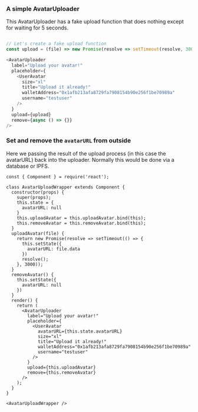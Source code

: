 ### A simple AvatarUploader

This AvatarUploader has a fake upload function that does nothing except for waiting for 5 seconds.

```js

// Let's create a fake upload function
const upload = (file) => new Promise(resolve => setTimeout(resolve, 3000));

<AvatarUploader
  label="Upload your avatar!"
  placeholder={
    <UserAvatar
      size="xl"
      title="Upload it already!"
      walletAddress="0x1afb213afa8729fa7908154b90e256f1be70989a"
      username="testuser"
    />
  }
  upload={upload}
  remove={async () => {}}
/>
```

### Set and remove the `avatarURL` from outside

Here we passing the result of the upload process (in this case the avatarURL) back into the uploader. Normally this would be done via a database or IPFS.

```
const { Component } = require('react');

class AvatarUploadWrapper extends Component {
  constructor(props) {
    super(props);
    this.state = {
      avatarURL: null
    }
    this.uploadAvatar = this.uploadAvatar.bind(this);
    this.removeAvatar = this.removeAvatar.bind(this);
  }
  uploadAvatar(file) {
    return new Promise(resolve => setTimeout(() => {
      this.setState({
        avatarURL: file.data
      })
      resolve();
    }, 3000));
  }
  removeAvatar() {
    this.setState({
      avatarURL: null
    })
  }
  render() {
    return (
      <AvatarUploader
        label="Upload your avatar!"
        placeholder={
          <UserAvatar
            avatarURL={this.state.avatarURL}
            size="xl"
            title="Upload it already!"
            walletAddress="0x1afb213afa8729fa7908154b90e256f1be70989a"
            username="testuser"
          />
        }
        upload={this.uploadAvatar}
        remove={this.removeAvatar}
      />
    );
  }
}

<AvatarUploadWrapper />
```
